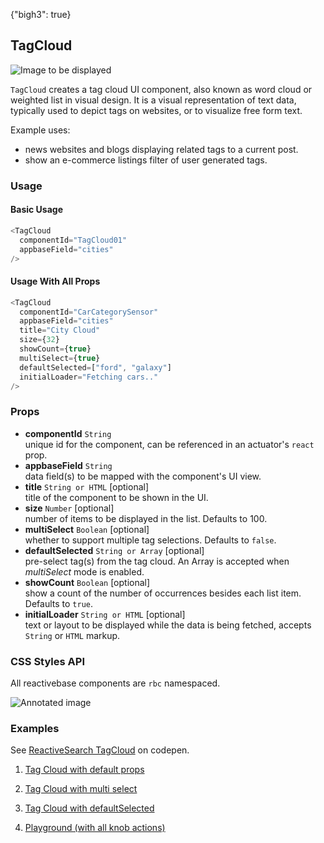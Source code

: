{"bigh3": true}

## TagCloud

![Image to be displayed](https://i.imgur.com/cQgqeiv.png)

`TagCloud` creates a tag cloud UI component, also known as word cloud or weighted list in visual design. It is a visual representation of text data, typically used to depict tags on websites, or to visualize free form text.

Example uses:
* news websites and blogs displaying related tags to a current post.
* show an e-commerce listings filter of user generated tags.

### Usage

#### Basic Usage

```js
<TagCloud
  componentId="TagCloud01"
  appbaseField="cities"
/>
```

#### Usage With All Props

```js
<TagCloud
  componentId="CarCategorySensor"
  appbaseField="cities"
  title="City Cloud"
  size={32}
  showCount={true}
  multiSelect={true}
  defaultSelected=["ford", "galaxy"]
  initialLoader="Fetching cars.."
/>
```

### Props

- **componentId** `String`  
    unique id for the component, can be referenced in an actuator's `react` prop.
- **appbaseField** `String`  
    data field(s) to be mapped with the component's UI view.
- **title** `String or HTML` [optional]  
    title of the component to be shown in the UI.
- **size** `Number` [optional]  
    number of items to be displayed in the list. Defaults to 100.
- **multiSelect** `Boolean` [optional]  
    whether to support multiple tag selections. Defaults to `false`.
- **defaultSelected** `String or Array` [optional]  
    pre-select tag(s) from the tag cloud. An Array is accepted when *multiSelect* mode is enabled.
- **showCount** `Boolean` [optional]  
    show a count of the number of occurrences besides each list item. Defaults to `true`.
- **initialLoader** `String or HTML` [optional]  
    text or layout to be displayed while the data is being fetched, accepts `String` or `HTML` markup.


### CSS Styles API

All reactivebase components are `rbc` namespaced.

![Annotated image](https://i.imgur.com/Lz0NTnd.png)

### Examples

<p data-height="500" data-theme-id="light" data-slug-hash="pPPOXX" data-default-tab="result" data-user="sids-aquarius" data-embed-version="2" data-pen-title="ReactiveSearch TagCloud" class="codepen">See <a href="http://codepen.io/sids-aquarius/pen/pPPOXX/">ReactiveSearch TagCloud</a> on codepen.</p>
<script async src="https://production-assets.codepen.io/assets/embed/ei.js"></script>

1. [Tag Cloud with default props](../playground/?selectedKind=s%2FTagCloud&selectedStory=Basic&full=0&down=1&left=1&panelRight=0&downPanel=kadirahq%2Fstorybook-addon-knobs&filterBy=ReactiveSearch)

2. [Tag Cloud with multi select](../playground/?knob-multiSelect=true&selectedKind=s%2FTagCloud&selectedStory=With+multiSelect&full=0&down=1&left=1&panelRight=0&downPanel=kadirahq%2Fstorybook-addon-knobs&filterBy=ReactiveSearch)

3. [Tag Cloud with defaultSelected](../playground/?knob-defaultSelected=Auckland&selectedKind=s%2FTagCloud&selectedStory=With+defaultSelected&full=0&down=1&left=1&panelRight=0&downPanel=kadirahq%2Fstorybook-addon-knobs&filterBy=ReactiveSearch)

4. [Playground (with all knob actions)](../playground/?knob-multiSelect=true&knob-defaultSelected%5B0%5D=Auckland&knob-title=TagCloud%3A+City+Filter&knob-size=100&knob-showCount=true&selectedKind=s%2FTagCloud&selectedStory=Playground&full=0&down=1&left=1&panelRight=0&downPanel=kadirahq%2Fstorybook-addon-knobs&filterBy=ReactiveSearch)

